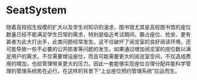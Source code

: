 # SeatSystem
随着高校招生规模的扩大以及学生对知识的渴求，图书馆尤其是高校图书馆的座位数量已经不能满足学生日常的需求，特别是临近考试期间，霸占座位、抢坐、更有甚者为此大打出手，此类问题经常发生。这不仅破坏了阅览室的良好阅读环境，还可能导致一些不必要的公共损害等问题的发生。如果通过增加阅览室的座位数以满足用户的需求，不仅需要增设座位，而且可能需要更大的阅览室空间，不仅造成费用的增加，也给管理带来更大的压力。因此一套能够实现座位合理分配并能科学管理的管理系统势在必行。在这样的背景下“上业座位预约管理系统”应运而生。
